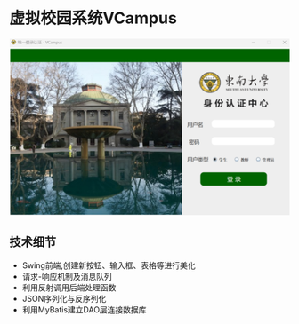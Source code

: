# 虚拟校园系统VCampus

![image-20240912232249334](run_image.png)

## 技术细节

- Swing前端,创建新按钮、输入框、表格等进行美化
- 请求-响应机制及消息队列 
- 利用反射调用后端处理函数
- JSON序列化与反序列化
- 利用MyBatis建立DAO层连接数据库

